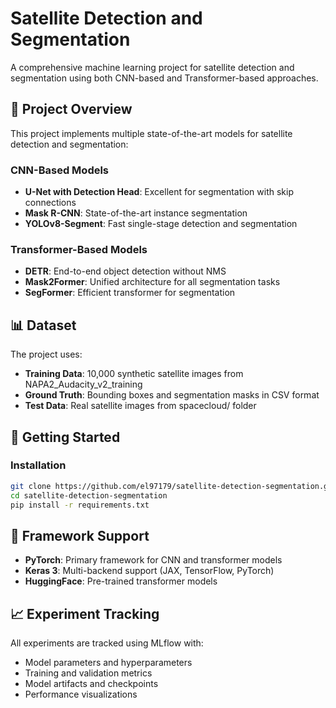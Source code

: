 # Satellite Detection and Segmentation

A comprehensive machine learning project for satellite detection and segmentation using both CNN-based and Transformer-based approaches.

## 🎯 Project Overview

This project implements multiple state-of-the-art models for satellite detection and segmentation:

### CNN-Based Models
- **U-Net with Detection Head**: Excellent for segmentation with skip connections
- **Mask R-CNN**: State-of-the-art instance segmentation 
- **YOLOv8-Segment**: Fast single-stage detection and segmentation

### Transformer-Based Models  
- **DETR**: End-to-end object detection without NMS
- **Mask2Former**: Unified architecture for all segmentation tasks
- **SegFormer**: Efficient transformer for segmentation

## 📊 Dataset

The project uses:
- **Training Data**: 10,000 synthetic satellite images from NAPA2_Audacity_v2_training
- **Ground Truth**: Bounding boxes and segmentation masks in CSV format
- **Test Data**: Real satellite images from spacecloud/ folder

## 🚀 Getting Started

### Installation
```bash
git clone https://github.com/el97179/satellite-detection-segmentation.git
cd satellite-detection-segmentation
pip install -r requirements.txt
```

## 🔧 Framework Support

- **PyTorch**: Primary framework for CNN and transformer models
- **Keras 3**: Multi-backend support (JAX, TensorFlow, PyTorch)
- **HuggingFace**: Pre-trained transformer models

## 📈 Experiment Tracking

All experiments are tracked using MLflow with:
- Model parameters and hyperparameters
- Training and validation metrics
- Model artifacts and checkpoints
- Performance visualizations
